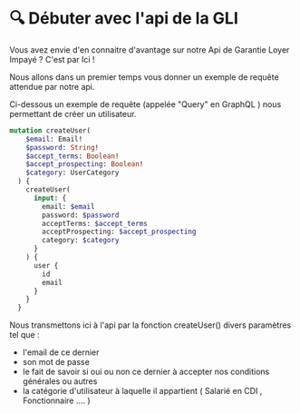 # 🔍 Débuter avec l'api de la GLI

Vous avez envie d'en connaitre d'avantage sur notre Api de Garantie Loyer Impayé ? C'est par Ici !

Nous allons dans un premier temps vous donner un exemple de requête attendue par notre api.

Ci-dessous un exemple de requête (appelée "Query" en GraphQL ) nous permettant de créer un utilisateur.

```graphql
mutation createUser(
    $email: Email!
    $password: String!
    $accept_terms: Boolean!
    $accept_prospecting: Boolean!
    $category: UserCategory
  ) {
    createUser(
      input: {
        email: $email
        password: $password
        acceptTerms: $accept_terms
        acceptProspecting: $accept_prospecting
        category: $category
      }
    ) {
      user {
        id
        email
      }
    }
  }
```

Nous transmettons ici à l'api par la fonction createUser() divers paramètres tel que :&#x20;

* l'email de ce dernier&#x20;
* son mot de passe
* le fait de savoir si oui ou non ce dernier à accepter nos conditions générales ou autres&#x20;
* la catégorie d'utilisateur à laquelle il appartient ( Salarié en CDI , Fonctionnaire .... )

